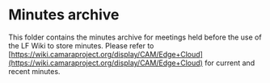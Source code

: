 # Minutes archive

This folder contains the minutes archive for meetings held before the use of the LF Wiki to store minutes. Please refer to [https://wiki.camaraproject.org/display/CAM/Edge+Cloud](https://wiki.camaraproject.org/display/CAM/Edge+Cloud) for current and recent minutes.
